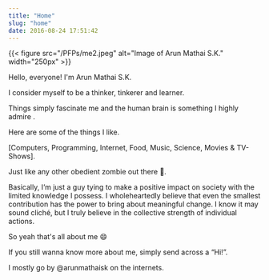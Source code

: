 ```yaml
---
title: "Home"
slug: "home"
date: 2016-08-24 17:51:42
---
```


{{< figure src="/PFPs/me2.jpeg" alt="Image of Arun Mathai S.K." width="250px" >}}


Hello, everyone! I'm Arun Mathai S.K.

I consider myself to be a thinker, tinkerer and learner.

Things simply fascinate me and the human brain is something I highly admire .

Here are some of the things I like.

[Computers, Programming, Internet, Food, Music, Science, Movies & TV-Shows].

Just like any other obedient zombie out there 👀.

Basically, I’m just a guy tying to make a positive impact on society with the limited knowledge I possess. I wholeheartedly believe that even the smallest contribution has the power to bring about meaningful change. I know it may sound cliché, but I truly believe in the collective strength of individual actions.

So yeah that's all about me 😄

If you still wanna know more about me, simply send across a “Hi!”.

I mostly go by @arunmathaisk on the internets.





